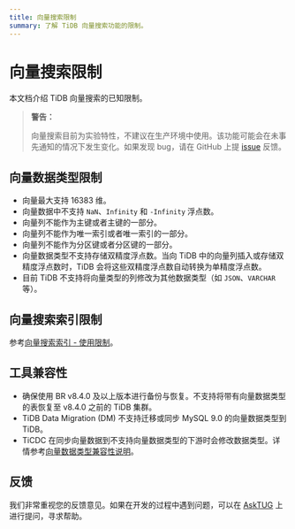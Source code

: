```yaml
---
title: 向量搜索限制
summary: 了解 TiDB 向量搜索功能的限制。
---
```


# 向量搜索限制

本文档介绍 TiDB 向量搜索的已知限制。

> **警告：**
>
> 向量搜索目前为实验特性，不建议在生产环境中使用。该功能可能会在未事先通知的情况下发生变化。如果发现 bug，请在 GitHub 上提 [issue](https://github.com/pingcap/tidb/issues) 反馈。

## 向量数据类型限制

- 向量最大支持 16383 维。
- 向量数据中不支持 `NaN`、`Infinity` 和 `-Infinity` 浮点数。
- 向量列不能作为主键或者主键的一部分。
- 向量列不能作为唯一索引或者唯一索引的一部分。
- 向量列不能作为分区键或者分区键的一部分。
- 向量数据类型不支持存储双精度浮点数。当向 TiDB 中的向量列插入或存储双精度浮点数时，TiDB 会将这些双精度浮点数自动转换为单精度浮点数。
- 目前 TiDB 不支持将向量类型的列修改为其他数据类型（如 `JSON`、`VARCHAR` 等）。

## 向量搜索索引限制

参考[向量搜索索引 - 使用限制](/vector-search-index.md#使用限制)。

## 工具兼容性

- 确保使用 BR v8.4.0 及以上版本进行备份与恢复。不支持将带有向量数据类型的表恢复至 v8.4.0 之前的 TiDB 集群。
- TiDB Data Migration (DM) 不支持迁移或同步 MySQL 9.0 的向量数据类型到 TiDB。
- TiCDC 在同步向量数据到不支持向量数据类型的下游时会修改数据类型。详情参考[向量数据类型兼容性说明](/ticdc/ticdc-compatibility.md#向量数据类型兼容性说明)。

## 反馈

我们非常重视您的反馈意见。如果在开发的过程中遇到问题，可以在 [AskTUG](https://asktug.com/?utm_source=docs-cn-dev-guide) 上进行提问，寻求帮助。
